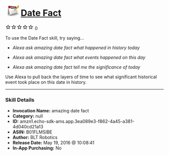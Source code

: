 # &nbsp;<img src="skill_icon" alt="Date Fact icon" width="36"> [Date Fact](http://alexa.amazon.com/#skills/amzn1.echo-sdk-ams.app.3ea089e3-f862-4a45-a381-4d040cd21a13)
![0 stars](../../images/ic_star_border_black_18dp_1x.png)![0 stars](../../images/ic_star_border_black_18dp_1x.png)![0 stars](../../images/ic_star_border_black_18dp_1x.png)![0 stars](../../images/ic_star_border_black_18dp_1x.png)![0 stars](../../images/ic_star_border_black_18dp_1x.png) 0

To use the Date Fact skill, try saying...

* *Alexa ask amazing date fact what happened in history today*

* *Alexa ask amazing date fact what events happened on this day*

* *Alexa ask amazing date fact tell me the significance of today*

Use Alexa to pull back the layers of time to see what significant historical event took place on this date in history.

***

### Skill Details

* **Invocation Name:** amazing date fact
* **Category:** null
* **ID:** amzn1.echo-sdk-ams.app.3ea089e3-f862-4a45-a381-4d040cd21a13
* **ASIN:** B01FLMSIBE
* **Author:** BLT Robotics
* **Release Date:** May 19, 2016 @ 10:08:41
* **In-App Purchasing:** No
